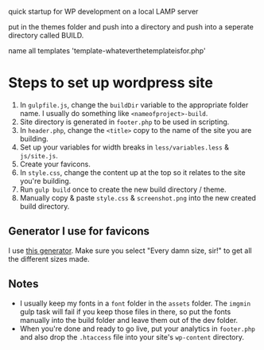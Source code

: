 quick startup for WP development on a local LAMP server

put in the themes folder and push into a directory and push into a seperate directory called BUILD.

name all templates 'template-whateverthetemplateisfor.php'


Steps to set up wordpress site
==============================

1. In `gulpfile.js`, change the `buildDir` variable to the appropriate folder name. I usually do something like `<nameofproject>-build`.
2. Site directory is generated in `footer.php` to be used in scripting.
3. In `header.php`, change the `<title>` copy to the name of the site you are building.
4. Set up your variables for width breaks in `less/variables.less` & `js/site.js`.
5. Create your favicons.
6. In `style.css`, change the content up at the top so it relates to the site you're building.
7. Run `gulp build` once to create the new build directory / theme.
8. Manually copy & paste `style.css` & `screenshot.png` into the new created build directory. 

Generator I use for favicons
----------------------------

I use [this generator](http://www.favicomatic.com/). Make sure you select "Every damn size, sir!" to get all the different sizes made.


Notes
-----

* I usually keep my fonts in a `font` folder in the `assets` folder. The `imgmin` gulp task will fail if you keep those files in there, so put the fonts manually into the build folder and leave them out of the dev folder.
* When you're done and ready to go live, put your analytics in `footer.php` and also drop the `.htaccess` file into your site's `wp-content` directory.
